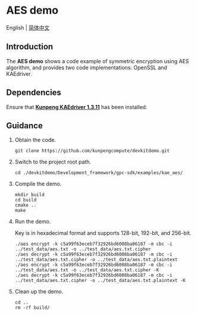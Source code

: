 # **AES demo**

English | [简体中文](README.md)

## Introduction

The **AES demo** shows a code example of symmetric encryption using AES algorithm, and provides two code implementations: OpenSSL and KAEdriver.

## Dependencies

Ensure that **[Kunpeng KAEdriver 1.3.11](https://www.hikunpeng.com/document/detail/en/kunpengaccel/encryp-decryp/devg-kae/kunpengaccel_16_0011.html)** has been installed.

## Guidance

1. Obtain the code.

   ```shell
   git clone https://github.com/kunpengcompute/devkitdemo.git
   ```

2. Switch to the project root path.

   ```shell
   cd ./devkitdemo/Development_framework/gpc-sdk/examples/kae_aes/
   ```

3. Compile the demo.

   ```shell
   mkdir build
   cd build
   cmake ..
   make
   ```

4. Run the demo.

   Key is in hexadecimal format and supports 128-bit, 192-bit, and 256-bit.

   ```shell
   ./aes encrypt -k c5a99f63eceb7f32926bd6008ba06187 -m cbc -i ../test_data/aes.txt -o ../test_data/aes.txt.cipher
   ./aes decrypt -k c5a99f63eceb7f32926bd6008ba06187 -m cbc -i ../test_data/aes.txt.cipher -o ../test_data/aes.txt.plaintext
   ./aes encrypt -k c5a99f63eceb7f32926bd6008ba06187 -m cbc -i ../test_data/aes.txt -o ../test_data/aes.txt.cipher -K
   ./aes decrypt -k c5a99f63eceb7f32926bd6008ba06187 -m cbc -i ../test_data/aes.txt.cipher -o ../test_data/aes.txt.plaintext -K
   ```

5. Clean up the demo.

   ```shell
   cd ..
   rm -rf build/
   ```
